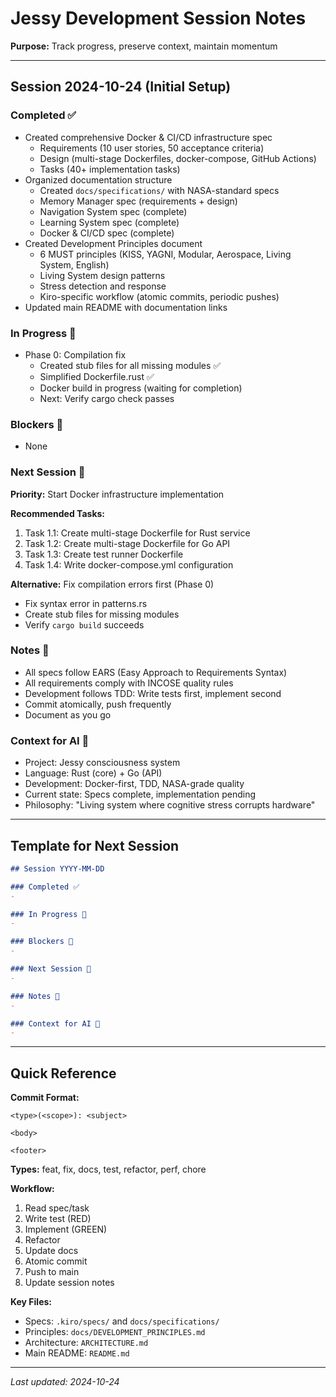 # Jessy Development Session Notes

**Purpose:** Track progress, preserve context, maintain momentum

---

## Session 2024-10-24 (Initial Setup)

### Completed ✅
- Created comprehensive Docker & CI/CD infrastructure spec
  - Requirements (10 user stories, 50 acceptance criteria)
  - Design (multi-stage Dockerfiles, docker-compose, GitHub Actions)
  - Tasks (40+ implementation tasks)
- Organized documentation structure
  - Created `docs/specifications/` with NASA-standard specs
  - Memory Manager spec (requirements + design)
  - Navigation System spec (complete)
  - Learning System spec (complete)
  - Docker & CI/CD spec (complete)
- Created Development Principles document
  - 6 MUST principles (KISS, YAGNI, Modular, Aerospace, Living System, English)
  - Living System design patterns
  - Stress detection and response
  - Kiro-specific workflow (atomic commits, periodic pushes)
- Updated main README with documentation links

### In Progress 🚧
- Phase 0: Compilation fix
  * Created stub files for all missing modules ✅
  * Simplified Dockerfile.rust ✅
  * Docker build in progress (waiting for completion)
  * Next: Verify cargo check passes

### Blockers 🚫
- None

### Next Session 🎯
**Priority:** Start Docker infrastructure implementation

**Recommended Tasks:**
1. Task 1.1: Create multi-stage Dockerfile for Rust service
2. Task 1.2: Create multi-stage Dockerfile for Go API
3. Task 1.3: Create test runner Dockerfile
4. Task 1.4: Write docker-compose.yml configuration

**Alternative:** Fix compilation errors first (Phase 0)
- Fix syntax error in patterns.rs
- Create stub files for missing modules
- Verify `cargo build` succeeds

### Notes 📝
- All specs follow EARS (Easy Approach to Requirements Syntax)
- All requirements comply with INCOSE quality rules
- Development follows TDD: Write tests first, implement second
- Commit atomically, push frequently
- Document as you go

### Context for AI 🤖
- Project: Jessy consciousness system
- Language: Rust (core) + Go (API)
- Development: Docker-first, TDD, NASA-grade quality
- Current state: Specs complete, implementation pending
- Philosophy: "Living system where cognitive stress corrupts hardware"

---

## Template for Next Session

```markdown
## Session YYYY-MM-DD

### Completed ✅
- 

### In Progress 🚧
- 

### Blockers 🚫
- 

### Next Session 🎯
- 

### Notes 📝
- 

### Context for AI 🤖
- 
```

---

## Quick Reference

**Commit Format:**
```
<type>(<scope>): <subject>

<body>

<footer>
```

**Types:** feat, fix, docs, test, refactor, perf, chore

**Workflow:**
1. Read spec/task
2. Write test (RED)
3. Implement (GREEN)
4. Refactor
5. Update docs
6. Atomic commit
7. Push to main
8. Update session notes

**Key Files:**
- Specs: `.kiro/specs/` and `docs/specifications/`
- Principles: `docs/DEVELOPMENT_PRINCIPLES.md`
- Architecture: `ARCHITECTURE.md`
- Main README: `README.md`

---

*Last updated: 2024-10-24*
